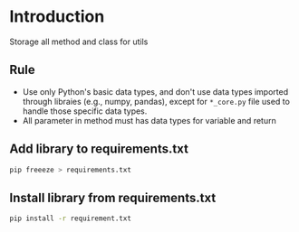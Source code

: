 # Introduction

Storage all method and class for utils

## Rule

- Use only Python's basic data types, and don't use data types imported through libraies (e.g., numpy, pandas), except for `*_core.py` file used to handle those specific data types.
- All parameter in method must has data types for variable and return

## Add library to requirements.txt

```bash
pip freeeze > requirements.txt
```

## Install library from requirements.txt

```bash
pip install -r requirement.txt
```
